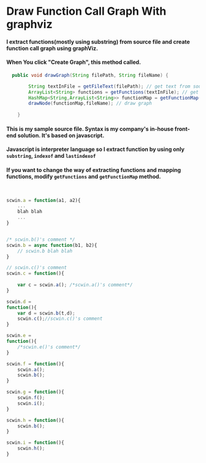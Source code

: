 # Draw Function Call Graph With graphviz


#### I extract functions(mostly using substring) from source file and create function call graph using graphViz. 
#### When You click "Create Graph", this method called.
```java
  public void drawGraph(String filePath, String fileName) {

        String textInFile = getFileText(filePath); // get text from source file.
        ArrayList<String> functions = getFunctions(textInFile); // get defined function
        HashMap<String,ArrayList<String>> functionMap = getFunctionMap(functions,textInFile);
        drawNode(functionMap,fileName); // draw graph
        
    }
```


#### This is my sample source file. Syntax is my company's in-house front-end solution. It's based on javascript.
#### Javascript is interpreter language so I extract function by using only `substring`, `indexof` and `lastindexof`
#### If you want to change the way of extracting functions and mapping functions, modify `getFunctions` and `getFunctionMap` method.
```javascript


scwin.a = function(a1, a2){
	...
	blah blah
	...
}


/* scwin.b()'s comment */
scwin.b = async function(b1, b2){
	// scwin.b blah blah
}

// scwin.c()'s comment
scwin.c = function(){
	
	var c = scwin.a(); /*scwin.a()'s comment*/
}

scwin.d = 
function(){
	var d = scwin.b(t,d);
	scwin.c();//scwin.c()'s comment
}

scwin.e = 
function(){
	/*scwin.e()'s comment*/
}

scwin.f = function(){
	scwin.a();
	scwin.b();
}

scwin.g = function(){
	scwin.f();
	scwin.i();
}

scwin.h = function(){
	scwin.b();
}

scwin.i = function(){
	scwin.h();
}
```




